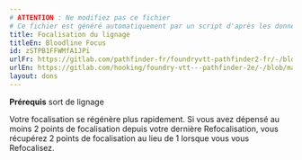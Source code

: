 ```yaml
---
# ATTENTION : Ne modifiez pas ce fichier
# Ce fichier est généré automatiquement par un script d'après les données du module Foundry VTT officiel et de sa traduction
title: Focalisation du lignage
titleEn: Bloodline Focus
id: zSTPB1FFWMfA1JPi
urlFr: https://gitlab.com/pathfinder-fr/foundryvtt-pathfinder2-fr/-/blob/master/data/feats/zSTPB1FFWMfA1JPi.htm
urlEn: https://gitlab.com/hooking/foundry-vtt---pathfinder-2e/-/blob/master/packs/data/feats.db/bloodline-focus.json
layout: dons
---
```

**Prérequis** sort de lignage

Votre focalisation se régénère plus rapidement. Si vous avez dépensé au moins 2 points de focalisation depuis votre dernière Refocalisation, vous récupérez 2 points de focalisation au lieu de 1 lorsque vous vous Refocalisez.
